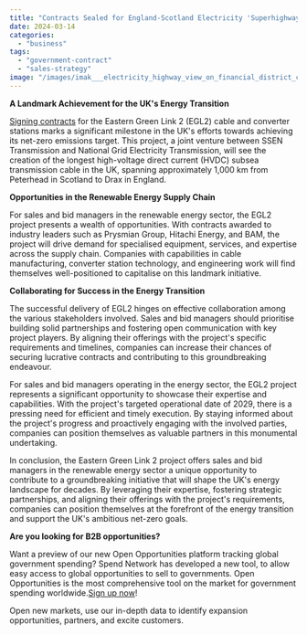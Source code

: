 ```yaml
---
title: "Contracts Sealed for England-Scotland Electricity 'Superhighway'"
date: 2024-03-14
categories: 
  - "business"
tags: 
  - "government-contract"
  - "sales-strategy"
image: "/images/imak___electricity_highway_view_on_financial_district_colours_d_5097c3da-5708-484a-b678-011131995d21.png"
---
```


**A Landmark Achievement for the UK's Energy Transition**

[Signing contracts](https://www.easterngreenlink2.co.uk/contracts-signed-eastern-green-link-2-cable-and-converter-stations) for the Eastern Green Link 2 (EGL2) cable and converter stations marks a significant milestone in the UK's efforts towards achieving its net-zero emissions target. This project, a joint venture between SSEN Transmission and National Grid Electricity Transmission, will see the creation of the longest high-voltage direct current (HVDC) subsea transmission cable in the UK, spanning approximately 1,000 km from Peterhead in Scotland to Drax in England.

**Opportunities in the Renewable Energy Supply Chain**

For sales and bid managers in the renewable energy sector, the EGL2 project presents a wealth of opportunities. With contracts awarded to industry leaders such as Prysmian Group, Hitachi Energy, and BAM, the project will drive demand for specialised equipment, services, and expertise across the supply chain. Companies with capabilities in cable manufacturing, converter station technology, and engineering work will find themselves well-positioned to capitalise on this landmark initiative.

**Collaborating for Success in the Energy Transition**

The successful delivery of EGL2 hinges on effective collaboration among the various stakeholders involved. Sales and bid managers should prioritise building solid partnerships and fostering open communication with key project players. By aligning their offerings with the project's specific requirements and timelines, companies can increase their chances of securing lucrative contracts and contributing to this groundbreaking endeavour.

For sales and bid managers operating in the energy sector, the EGL2 project represents a significant opportunity to showcase their expertise and capabilities. With the project's targeted operational date of 2029, there is a pressing need for efficient and timely execution. By staying informed about the project's progress and proactively engaging with the involved parties, companies can position themselves as valuable partners in this monumental undertaking.

In conclusion, the Eastern Green Link 2 project offers sales and bid managers in the renewable energy sector a unique opportunity to contribute to a groundbreaking initiative that will shape the UK's energy landscape for decades. By leveraging their expertise, fostering strategic partnerships, and aligning their offerings with the project's requirements, companies can position themselves at the forefront of the energy transition and support the UK's ambitious net-zero goals.

**Are you looking for B2B opportunities?**

Want a preview of our new Open Opportunities platform tracking global government spending? Spend Network has developed a new tool, to allow easy access to global opportunities to sell to governments. Open Opportunities is the most comprehensive tool on the market for government spending worldwide.[Sign up now](https://www.openopportunities.co/early-access/)!

Open new markets, use our in-depth data to identify expansion opportunities, partners, and excite customers.
